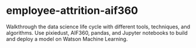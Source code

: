# employee-attrition-aif360
Walkthrough the data science life cycle with different tools, techniques, and algorithms. Use pixiedust, AIF360, pandas, and Jupyter notebooks to build and deploy a model on Watson Machine Learning.
